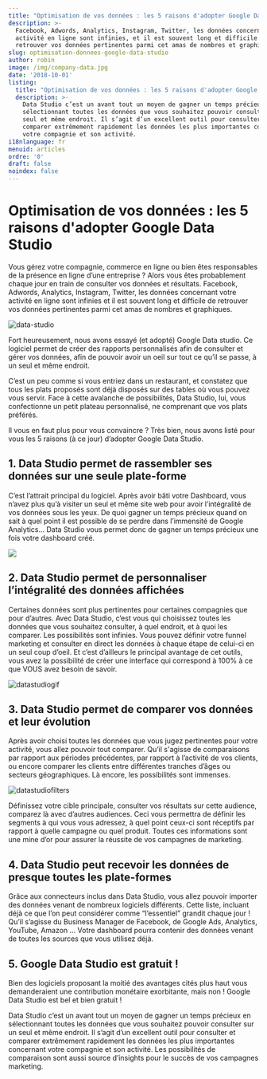 ```yaml
---
title: "Optimisation de vos données : les 5 raisons d'adopter Google Data Studio"
description: >-
  Facebook, Adwords, Analytics, Instagram, Twitter, les données concernant votre
  activité en ligne sont infinies, et il est souvent long et difficile de
  retrouver vos données pertinentes parmi cet amas de nombres et graphiques.
slug: optimisation-donnees-google-data-studio
author: robin
image: /img/company-data.jpg
date: '2018-10-01'
listing:
  title: "Optimisation de vos données : les 5 raisons d'adopter Google Data Studio."
  description: >-
    Data Studio c’est un avant tout un moyen de gagner un temps précieux en
    sélectionnant toutes les données que vous souhaitez pouvoir consulter sur un
    seul et même endroit. Il s’agit d’un excellent outil pour consulter et
    comparer extrêmement rapidement les données les plus importantes concernant
    votre compagnie et son activité.
i18nlanguage: fr
menuid: articles
ordre: '0'
draft: false
noindex: false
---
```

# Optimisation de vos données : les 5 raisons d'adopter Google Data Studio

Vous gérez votre compagnie, commerce en ligne ou bien êtes responsables de la présence en ligne d’une entreprise ? Alors vous êtes probablement chaque jour en train de consulter vos données et résultats. Facebook, Adwords, Analytics, Instagram, Twitter, les données concernant votre activité en ligne sont infinies et il est souvent long et difficile de retrouver vos données pertinentes parmi cet amas de nombres et graphiques.

![data-studio](/img/data-studio1.jpg)

Fort heureusement, nous avons essayé (et adopté) Google Data studio. Ce logiciel permet de créer des rapports personnalisés afin de consulter et gérer vos données, afin de pouvoir avoir un oeil sur tout ce qu’il se passe, à un seul et même endroit. 

C’est un peu comme si vous entriez dans un restaurant, et constatez que tous les plats proposés sont déjà disposés sur des tables où vous pouvez vous servir. Face à cette avalanche de possibilités, Data Studio, lui, vous confectionne un petit plateau personnalisé, ne comprenant que vos plats préférés. 

Il vous en faut plus pour vous convaincre ? Très bien, nous avons listé pour vous les 5 raisons (à ce jour) d’adopter Google Data Studio.

## 1. Data Studio permet de rassembler ses données sur une seule plate-forme

C’est l’attrait principal du logiciel. Après avoir bâti votre Dashboard, vous n’avez plus qu’à visiter un seul et même site web pour avoir l’intégralité de vos données sous les yeux. De quoi gagner un temps précieux quand on sait à quel point il est possible de se perdre dans l’immensité de Google Analytics… Data Studio vous permet donc de gagner un temps précieux une fois votre dashboard créé.

![](/img/datastudio-1.png)

## 

## 2. Data Studio permet de personnaliser l’intégralité des données affichées

Certaines données sont plus pertinentes pour certaines compagnies que pour d’autres. Avec Data Studio, c’est vous qui choisissez toutes les données que vous souhaitez consulter, à quel endroit, et à quoi les comparer. Les possibilités sont infinies. Vous pouvez définir votre funnel marketing et consulter en direct les données à chaque étape de celui-ci en un seul coup d’oeil. Et c’est d’ailleurs le principal avantage de cet outils, vous avez la possibilité de créer une interface qui correspond à 100% à ce que VOUS avez besoin de savoir.

![datastudiogif](/img/datastudiogif.gif)

## 3. Data Studio permet de comparer vos données et leur évolution

Après avoir choisi toutes les données que vous jugez pertinentes pour votre activité, vous allez pouvoir tout comparer. Qu’il s'agisse de comparaisons par rapport aux périodes précédentes, par rapport à l’activité de vos clients, ou encore comparer les clients entre différentes tranches d’âges ou secteurs géographiques. Là encore, les possibilités sont immenses.

![datastudiofilters](/img/data-studio-filters.png)

Définissez votre cible principale, consulter vos résultats sur cette audience, comparez là avec d’autres audiences. Ceci vous permettra de définir les segments à qui vous vous adressez, à quel point ceux-ci sont réceptifs par rapport à quelle campagne ou quel produit. Toutes ces informations sont une mine d’or pour assurer la réussite de vos campagnes de marketing.

## 4. Data Studio peut recevoir les données de presque toutes les plate-formes

Grâce aux connecteurs inclus dans Data Studio, vous allez pouvoir importer des données venant de nombreux logiciels différents. Cette liste, incluant déjà ce que l’on peut considérer comme “l’essentiel” grandit chaque jour ! Qu’il s’agisse du Business Manager de Facebook, de Google Ads, Analytics, YouTube, Amazon … Votre dashboard pourra contenir des données venant de toutes les sources que vous utilisez déjà.

## 5. Google Data Studio est gratuit !

Bien des logiciels proposant la moitié des avantages cités plus haut vous demanderaient une contribution monétaire exorbitante, mais non ! Google Data Studio est bel et bien gratuit ! 

Data Studio c’est un avant tout un moyen de gagner un temps précieux en sélectionnant toutes les données que vous souhaitez pouvoir consulter sur un seul et même endroit. Il s’agit d’un excellent outil pour consulter et comparer extrêmement rapidement les données les plus importantes concernant votre compagnie et son activité. Les possibilités de comparaison sont aussi source d’insights pour le succès de vos campagnes marketing.
